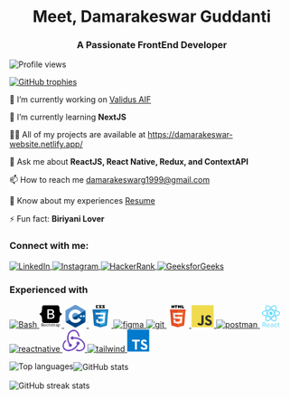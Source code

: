 <!DOCTYPE html>
<html lang="en">

<head>
  <meta charset="UTF-8">
  <meta name="viewport" content="width=device-width, initial-scale=1.0">
</head>

<body>
  <h1 align="center">Meet, Damarakeswar Guddanti</h1>
  <h3 align="center">A Passionate FrontEnd Developer</h3>

  <p align="left">
    <img src="https://komarev.com/ghpvc/?username=amar-1999&label=Profile%20views&color=0e75b6&style=flat" alt="Profile views">
  </p>

  <p align="left">
    <a href="https://github.com/ryo-ma/github-profile-trophy">
      <img src="https://github-profile-trophy.vercel.app/?username=amar-1999" alt="GitHub trophies">
    </a>
  </p>

  <p>🔭 I’m currently working on
    <a href="https://play.google.com/store/apps/details?id=com.frontofficeapp&pcampaignid=web_share">Validus AIF</a>
  </p>

  <p>🌱 I’m currently learning <strong>NextJS</strong></p>

  <p>👨‍💻 All of my projects are available at
    <a href="https://damarakeswar-website.netlify.app/">https://damarakeswar-website.netlify.app/</a>
  </p>

  <p>💬 Ask me about <strong>ReactJS, React Native, Redux, and ContextAPI</strong></p>

  <p>📫 How to reach me <a href="mailto:damarakeswarg1999@gmail.com">damarakeswarg1999@gmail.com</a></p>

  <p>📄 Know about my experiences
    <a href="https://drive.google.com/file/d/1DeYyI51QnyFc12N7n_aEjTNEvK9_3YIJ/view?usp=sharing">Resume</a>
  </p>

  <p>⚡ Fun fact: <strong>Biriyani Lover</strong></p>

  <h3>Connect with me:</h3>
  <p>
    <a href="https://linkedin.com/in/damarakeswarguddanti" target="_blank">
      <img align="center" src="https://raw.githubusercontent.com/rahuldkjain/github-profile-readme-generator/master/src/images/icons/Social/linked-in-alt.svg" alt="LinkedIn" height="30" width="40">
    </a>
    <a href="https://instagram.com/damar._.24" target="_blank">
      <img align="center" src="https://raw.githubusercontent.com/rahuldkjain/github-profile-readme-generator/master/src/images/icons/Social/instagram.svg" alt="Instagram" height="30" width="40">
    </a>
    <a href="https://www.hackerrank.com/damarakeswarg191" target="_blank">
      <img align="center" src="https://raw.githubusercontent.com/rahuldkjain/github-profile-readme-generator/master/src/images/icons/Social/hackerrank.svg" alt="HackerRank" height="30" width="40">
    </a>
    <a href="https://auth.geeksforgeeks.org/user/damarakeswar/profile" target="_blank">
      <img align="center" src="https://raw.githubusercontent.com/rahuldkjain/github-profile-readme-generator/master/src/images/icons/Social/geeks-for-geeks.svg" alt="GeeksforGeeks" height="30" width="40">
    </a>
  </p>

  <h3>Experienced with</h3>
  <p>
    <a href="https://www.gnu.org/software/bash/" target="_blank" rel="noreferrer">
      <img src="https://www.vectorlogo.zone/logos/gnu_bash/gnu_bash-icon.svg" alt="Bash" width="40" height="40">
    </a>
    <a href="https://getbootstrap.com" target="_blank" rel="noreferrer">
      <img src="https://raw.githubusercontent.com/devicons/devicon/master/icons/bootstrap/bootstrap-plain-wordmark.svg" alt="bootstrap" width="40" height="40"/>
    </a>
    <a href="https://www.w3schools.com/cpp/" target="_blank" rel="noreferrer">
      <img src="https://raw.githubusercontent.com/devicons/devicon/master/icons/cplusplus/cplusplus-original.svg" alt="cplusplus" width="40" height="40"/>
    </a>
    <a href="https://www.w3schools.com/css/" target="_blank" rel="noreferrer">
      <img src="https://raw.githubusercontent.com/devicons/devicon/master/icons/css3/css3-original-wordmark.svg" alt="css3" width="40" height="40"/>
    </a>
    <a href="https://www.figma.com/" target="_blank" rel="noreferrer">
      <img src="https://www.vectorlogo.zone/logos/figma/figma-icon.svg" alt="figma" width="40" height="40"/>
    </a>
    <a href="https://git-scm.com/" target="_blank" rel="noreferrer">
      <img src="https://www.vectorlogo.zone/logos/git-scm/git-scm-icon.svg" alt="git" width="40" height="40"/>
    </a>
    <a href="https://www.w3.org/html/" target="_blank" rel="noreferrer">
      <img src="https://raw.githubusercontent.com/devicons/devicon/master/icons/html5/html5-original-wordmark.svg" alt="html5" width="40" height="40"/>
    </a>
    <a href="https://developer.mozilla.org/en-US/docs/Web/JavaScript" target="_blank" rel="noreferrer"> <img src="https://raw.githubusercontent.com/devicons/devicon/master/icons/javascript/javascript-original.svg" alt="javascript" width="40" height="40"/>
    </a>
    <a href="https://postman.com" target="_blank" rel="noreferrer"> <img src="https://www.vectorlogo.zone/logos/getpostman/getpostman-icon.svg" alt="postman" width="40" height="40"/>
    </a>
    <a href="https://reactjs.org/" target="_blank" rel="noreferrer">
      <img src="https://raw.githubusercontent.com/devicons/devicon/master/icons/react/react-original-wordmark.svg" alt="react" width="40" height="40"/>
    </a>
    <a href="https://reactnative.dev/" target="_blank" rel="noreferrer">
      <img src="https://reactnative.dev/img/header_logo.svg" alt="reactnative" width="40" height="40"/>
    </a>
    <a href="https://redux.js.org" target="_blank" rel="noreferrer">
      <img src="https://raw.githubusercontent.com/devicons/devicon/master/icons/redux/redux-original.svg" alt="redux" width="40" height="40"/>
    </a>
    <a href="https://tailwindcss.com/" target="_blank" rel="noreferrer">
      <img src="https://www.vectorlogo.zone/logos/tailwindcss/tailwindcss-icon.svg" alt="tailwind" width="40" height="40"/>
    </a>
    <a href="https://www.typescriptlang.org/" target="_blank" rel="noreferrer">
      <img src="https://raw.githubusercontent.com/devicons/devicon/master/icons/typescript/typescript-original.svg" alt="typescript" width="40" height="40"/>
    </a> 
  </p>

  <p>
    <img align="left" src="https://github-readme-stats.vercel.app/api/top-langs?username=amar-1999&show_icons=true&locale=en&layout=compact" alt="Top languages">
  </p>

  <p>
    <img align="center" src="https://github-readme-stats.vercel.app/api?username=amar-1999&show_icons=true&locale=en" alt="GitHub stats">
  </p>

  <p>
    <img align="center" src="https://github-readme-streak-stats.herokuapp.com/?user=amar-1999&" alt="GitHub streak stats">
  </p>
</body>

</html>
